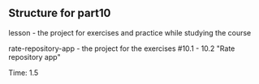 ## Structure for part10

lesson - the project for exercises and practice while studying the course

rate-repository-app - the project for the exercises #10.1 - 10.2 "Rate repository app"

Time: 1.5

